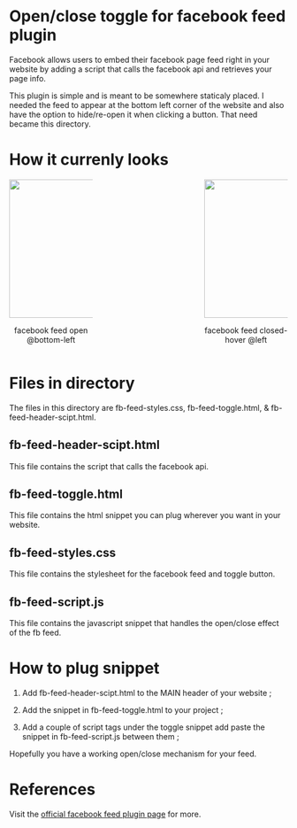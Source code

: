 # Open/close toggle for facebook feed plugin 

Facebook allows users to embed their facebook page feed right in your website by adding
a script that calls the facebook api and retrieves your page info. 

This plugin is simple and is meant to be somewhere staticaly placed. I needed the feed to appear at the bottom 
left corner of the website and also have the option to hide/re-open it when clicking a button. That need became this directory.


# How it currenly looks

<div style='display: flex; width:100%; text-align:center; justify-content: space-between ;'>
  <div style='width:30%;'>
    <img height='250em' src='https://drive.google.com/uc?export=view&id=1RzpCDezA8DvY5LfgPTGaNcbZr_Ens0QU'/>
    <p> facebook feed open @bottom-left </p>
  </div>
  <div style='width: 30%;'>
    <img height='250em' src='https://drive.google.com/uc?export=view&id=15vYEms5mL4svbOSU2eUzJ16vIP2fWFGz'/>
    <p> facebook feed closed-hover @left</p>
  </div>
</div>


# Files in directory

The files in this directory are fb-feed-styles.css, fb-feed-toggle.html, & fb-feed-header-scipt.html.

## fb-feed-header-scipt.html

This file contains the script that calls the facebook api.

## fb-feed-toggle.html

This file contains the html snippet you can plug wherever you want in your website. 

## fb-feed-styles.css

This file contains the stylesheet for the facebook feed and toggle button.

## fb-feed-script.js

This file contains the javascript snippet that handles the open/close effect of the fb feed.


# How to plug snippet

1. Add fb-feed-header-scipt.html to the MAIN header of your website ;

2. Add the snippet in fb-feed-toggle.html to your project ;

3. Add a couple of script tags under the toggle snippet add paste the snippet in fb-feed-script.js between them ;

Hopefully you have a working open/close mechanism for your feed. 


# References

Visit the [official facebook feed plugin page](https://developers.facebook.com/docs/plugins/page-plugin/) for more.
